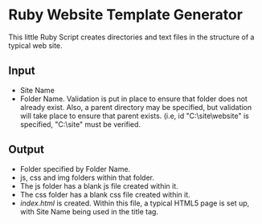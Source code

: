# Ruby Website Template Generator
This little Ruby Script creates directories and text files in the structure of a typical web site.

## Input
- Site Name
- Folder Name. Validation is put in place to ensure that folder does not already exist. Also, a parent directory may be specified, but validation will take place to ensure that parent exists. (i.e, id "C:\site\website\" is specified, "C:\site" must be verified.

## Output
- Folder specified by Folder Name.
- js, css and img folders within that folder.
- The js folder has a blank js file created within it.
- The css folder has a blank css file created within it.
- *index.html* is created. Within this file, a typical HTML5 page is set up, with Site Name being used in the title tag.
